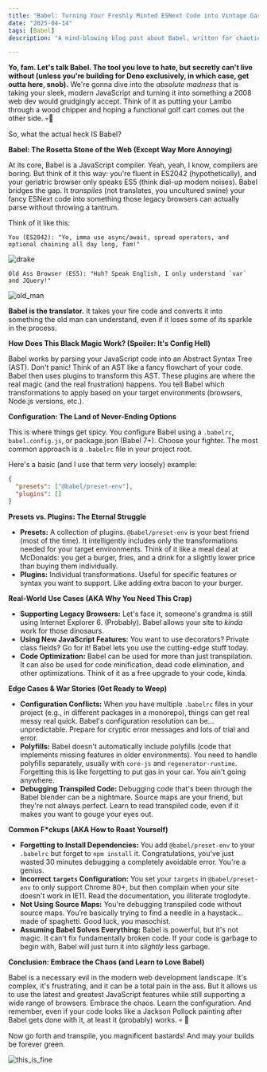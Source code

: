 ```yaml
---
title: "Babel: Turning Your Freshly Minted ESNext Code into Vintage Garbage (For Those Boomers)"
date: "2025-04-14"
tags: [Babel]
description: "A mind-blowing blog post about Babel, written for chaotic Gen Z engineers. Prepare for existential dread and transpilation."

---
```


**Yo, fam. Let's talk Babel. The tool you love to hate, but secretly can't live without (unless you're building for Deno exclusively, in which case, get outta here, snob).** We're gonna dive into the *absolute madness* that is taking your sleek, modern JavaScript and turning it into something a 2008 web dev would grudgingly accept. Think of it as putting your Lambo through a wood chipper and hoping a functional golf cart comes out the other side. 💀🙏

So, what the actual heck IS Babel?

**Babel: The Rosetta Stone of the Web (Except Way More Annoying)**

At its core, Babel is a JavaScript compiler. Yeah, yeah, I know, compilers are boring. But think of it this way: you're fluent in ES2042 (hypothetically), and your geriatric browser only speaks ES5 (think dial-up modem noises). Babel bridges the gap. It *transpiles* (not translates, you uncultured swine) your fancy ESNext code into something those legacy browsers can actually parse without throwing a tantrum.

Think of it like this:

```
You (ES2042): "Yo, imma use async/await, spread operators, and optional chaining all day long, fam!"
```
![drake](https://i.imgflip.com/30b5v8.jpg)

```
Old Ass Browser (ES5): "Huh? Speak English, I only understand `var` and JQuery!"
```
![old_man](https://i.kym-cdn.com/photos/images/newsfeed/001/217/721/90e.jpg)

**Babel is the translator.** It takes your fire code and converts it into something the old man can understand, even if it loses some of its sparkle in the process.

**How Does This Black Magic Work? (Spoiler: It's Config Hell)**

Babel works by parsing your JavaScript code into an Abstract Syntax Tree (AST). Don't panic! Think of an AST like a fancy flowchart of your code. Babel then uses plugins to transform this AST. These plugins are where the real magic (and the real frustration) happens. You tell Babel which transformations to apply based on your target environments (browsers, Node.js versions, etc.).

**Configuration: The Land of Never-Ending Options**

This is where things get spicy. You configure Babel using a `.babelrc`, `babel.config.js`, or package.json (Babel 7+). Choose your fighter. The most common approach is a `.babelrc` file in your project root.

Here's a basic (and I use that term *very* loosely) example:

```json
{
  "presets": ["@babel/preset-env"],
  "plugins": []
}
```

**Presets vs. Plugins: The Eternal Struggle**

*   **Presets:**  A collection of plugins.  `@babel/preset-env` is your best friend (most of the time). It intelligently includes only the transformations needed for your target environments.  Think of it like a meal deal at McDonalds: you get a burger, fries, and a drink for a slightly lower price than buying them individually.
*   **Plugins:** Individual transformations.  Useful for specific features or syntax you want to support.  Like adding extra bacon to your burger.

**Real-World Use Cases (AKA Why You Need This Crap)**

*   **Supporting Legacy Browsers:**  Let's face it, someone's grandma is still using Internet Explorer 6. (Probably). Babel allows your site to *kinda* work for those dinosaurs.
*   **Using New JavaScript Features:** You want to use decorators? Private class fields?  Go for it!  Babel lets you use the cutting-edge stuff today.
*   **Code Optimization:** Babel can be used for more than just transpilation.  It can also be used for code minification, dead code elimination, and other optimizations.  Think of it as a free upgrade to your code, kinda.

**Edge Cases & War Stories (Get Ready to Weep)**

*   **Configuration Conflicts:** When you have multiple `.babelrc` files in your project (e.g., in different packages in a monorepo), things can get real messy real quick. Babel's configuration resolution can be... unpredictable. Prepare for cryptic error messages and lots of trial and error.
*   **Polyfills:**  Babel doesn't automatically include polyfills (code that implements missing features in older environments). You need to handle polyfills separately, usually with `core-js` and `regenerator-runtime`.  Forgetting this is like forgetting to put gas in your car.  You ain't going anywhere.
*   **Debugging Transpiled Code:** Debugging code that's been through the Babel blender can be a nightmare. Source maps are your friend, but they're not always perfect. Learn to read transpiled code, even if it makes you want to gouge your eyes out.

**Common F\*ckups (AKA How to Roast Yourself)**

*   **Forgetting to Install Dependencies:** You add `@babel/preset-env` to your `.babelrc` but forget to `npm install` it.  Congratulations, you've just wasted 30 minutes debugging a completely avoidable error.  You're a genius.
*   **Incorrect `targets` Configuration:**  You set your `targets` in `@babel/preset-env` to only support Chrome 80+, but then complain when your site doesn't work in IE11.  Read the documentation, you illiterate troglodyte.
*   **Not Using Source Maps:**  You're debugging transpiled code without source maps. You’re basically trying to find a needle in a haystack…made of spaghetti. Good luck, you masochist.
*   **Assuming Babel Solves Everything:** Babel is powerful, but it's not magic. It can't fix fundamentally broken code. If your code is garbage to begin with, Babel will just turn it into *slightly* less garbage.

**Conclusion: Embrace the Chaos (and Learn to Love Babel)**

Babel is a necessary evil in the modern web development landscape. It's complex, it's frustrating, and it can be a total pain in the ass. But it allows us to use the latest and greatest JavaScript features while still supporting a wide range of browsers. Embrace the chaos. Learn the configuration.  And remember, even if your code looks like a Jackson Pollock painting after Babel gets done with it, at least it (probably) works. 💀 🙏

Now go forth and transpile, you magnificent bastards! And may your builds be forever green.

![this_is_fine](https://i.kym-cdn.com/entries/icons/mobile/000/018/654/thisisgonnabegreat.jpg)
